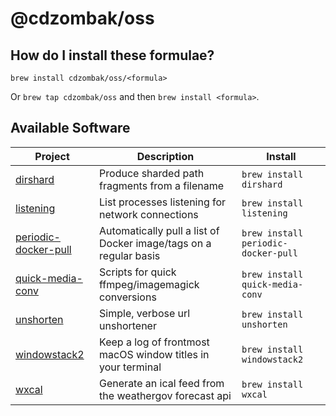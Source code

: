 # @cdzombak/oss

## How do I install these formulae?

`brew install cdzombak/oss/<formula>`

Or `brew tap cdzombak/oss` and then `brew install <formula>`.

## Available Software

<!-- project_table_start -->
| Project                                                                  | Description                                                       | Install                             |
| ------------------------------------------------------------------------ | ----------------------------------------------------------------- | ----------------------------------- |
| [dirshard](https://github.com/cdzombak/dirshard)                         | Produce sharded path fragments from a filename                    | `brew install dirshard`             |
| [listening](https://github.com/cdzombak/listening)                       | List processes listening for network connections                  | `brew install listening`            |
| [periodic-docker-pull](https://github.com/cdzombak/periodic-docker-pull) | Automatically pull a list of Docker image/tags on a regular basis | `brew install periodic-docker-pull` |
| [quick-media-conv](https://github.com/cdzombak/quick-media-conv)         | Scripts for quick ffmpeg/imagemagick conversions                  | `brew install quick-media-conv`     |
| [unshorten](https://github.com/cdzombak/unshorten)                       | Simple, verbose url unshortener                                   | `brew install unshorten`            |
| [windowstack2](https://github.com/cdzombak/windowstack2)                 | Keep a log of frontmost macOS window titles in your terminal      | `brew install windowstack2`         |
| [wxcal](https://github.com/cdzombak/wxcal)                               | Generate an ical feed from the weathergov forecast api            | `brew install wxcal`                |
<!-- project_table_end -->
